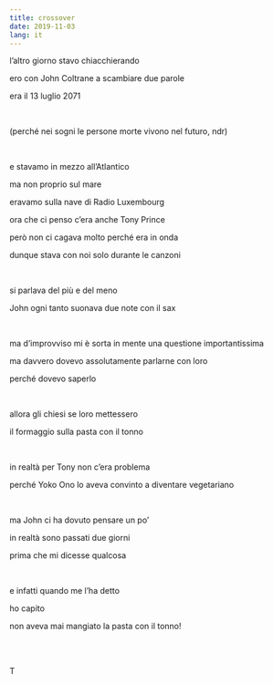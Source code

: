 ```yaml
---
title: crossover
date: 2019-11-03
lang: it
---
```

l’altro giorno stavo chiacchierando

ero con John Coltrane a scambiare due parole

era il 13 luglio 2071

<br />

(perché nei sogni le persone morte vivono nel futuro, ndr)

<br />

e stavamo in mezzo all’Atlantico

ma non proprio sul mare

eravamo sulla nave di Radio Luxembourg

ora che ci penso c’era anche Tony Prince

però non ci cagava molto perché era in onda

dunque stava con noi solo durante le canzoni

<br />

si parlava del più e del meno

John ogni tanto suonava due note con il sax

<br />

ma d’improvviso mi è sorta in mente una questione importantissima

ma davvero dovevo assolutamente parlarne con loro

perché dovevo saperlo

<br />

allora gli chiesi se loro mettessero

il formaggio sulla pasta con il tonno

<br />

in realtà per Tony non c’era problema

perché Yoko Ono lo aveva convinto a diventare vegetariano

<br />

ma John ci ha dovuto pensare un po’

in realtà sono passati due giorni

prima che mi dicesse qualcosa

<br />

e infatti quando me l’ha detto

ho capito

non aveva mai mangiato la pasta con il tonno!

<br />
<br />

T
